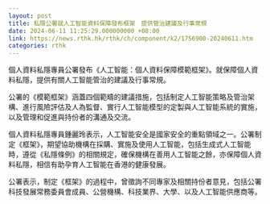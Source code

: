 ```yaml
---
layout: post
title: 私隱公署就人工智能資料保障發布框架　提供管治建議及行事常規
date: 2024-06-11 11:25:29.000000000 +08:00
link: https://news.rthk.hk/rthk/ch/component/k2/1756900-20240611.htm
categories: rthk
---
```


個人資料私隱專員公署發布《人工智能：個人資料保障模範框架》。就保障個人資料私隱，提供有關人工智能管治的建議及行事常規。

公署的《模範框架》涵蓋四個範疇的建議措施，包括制定人工智能策略及管治架構、進行風險評估及人為監督、實行人工智能模型的定製與人工智能系統的實施，以及管理和促進與持份者的溝通及交流。

個人資料私隱專員鍾麗玲表示，人工智能安全是國家安全的重點領域之一。公署制定《框架》，期望協助機構在採購、實施及使用人工智能，包括生成式人工智能時，遵從《私隱條例》的相關規定，確保機構在善用人工智能之餘，亦保障個人資料私隱，相信有助孕育人工智能在香港的健康發展。

公署表示，制定《框架》的過程中，曾徵詢不同專家及相關持份者意見，包括公署科技發展常務委員會成員、公營機構、科技業界、大學、以及人工智能供應商等。
